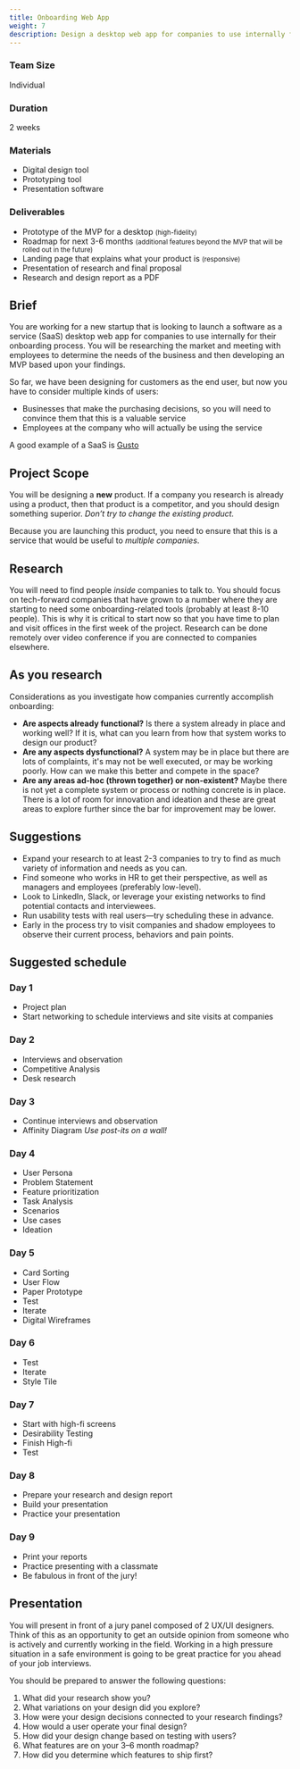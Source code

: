 ```yaml
---
title: Onboarding Web App
weight: 7
description: Design a desktop web app for companies to use internally for their onboarding process.
---
```


<div class="deets row">
  <div>

  ### Team Size

  Individual

  ### Duration

  2 weeks

  </div>

  <div>

  ### Materials

  * Digital design tool
  * Prototyping tool
  * Presentation software

  </div>

  <div>

  ### Deliverables

  * Prototype of the MVP for a desktop <small>(high-fidelity)</small>
  * Roadmap for next 3-6 months <small>(additional features beyond the MVP that will be rolled out in the future)</small>
  * Landing page that explains what your product is <small>(responsive)</small>
  * Presentation of research and final proposal
  * Research and design report as a PDF

  </div>
</div>


## Brief

You are working for a new startup that is looking to launch a software as a service (SaaS) desktop web app for companies to use internally for their onboarding process. You will be researching the market and meeting with employees to determine the needs of the business and then developing an MVP based upon your findings.

So far, we have been designing for customers as the end user, but now you have to consider multiple kinds of users:

* Businesses that make the purchasing decisions, so you will need to convince them that this is a valuable service
* Employees at the company who will actually be using the service

A good example of a SaaS is [Gusto](https://gusto.com/)


## Project Scope

You will be designing a **new** product. If a company you research is already using a product, then that product is a competitor, and you should design something superior. *Don’t try to change the existing product.*

Because you are launching this product, you need to ensure that this is a service that would be useful to *multiple companies*.


## Research

You will need to find people *inside* companies to talk to. You should focus on tech-forward companies that have grown to a number where they are starting to need some onboarding-related tools (probably at least 8-10 people). This is why it is critical to start now so that you have time to plan and visit offices in the first week of the project. Research can be done remotely over video conference if you are connected to companies elsewhere.

## As you research

Considerations as you investigate how companies currently accomplish onboarding:

* **Are aspects already functional?** Is there a system already in place and working well? If it is, what can you learn from how that system works to design our product?
* **Are any aspects dysfunctional?** A system may be in place but there are lots of complaints, it's may not be well executed, or may be working poorly. How can we make this better and compete in the space?
* **Are any areas ad-hoc (thrown together) or non-existent?** Maybe there is not yet a complete system or process or nothing concrete is in place. There is a lot of room for innovation and ideation and these are great areas to explore further since the bar for improvement may be lower.

## Suggestions

* Expand your research to at least 2-3 companies to try to find as much variety of information and needs as you can.
* Find someone who works in HR to get their perspective, as well as managers and employees (preferably low-level).
* Look to LinkedIn, Slack, or leverage your existing networks to find potential contacts and interviewees.
* Run usability tests with real users—try scheduling these in advance.
* Early in the process try to visit companies and shadow employees to observe their current process, behaviors and pain points.

## Suggested schedule

<div class="schedule row full-bleed">
  <div>

  ### Day 1

  * Project plan
  * Start networking to schedule interviews and site visits at companies
  </div>
  <div>

  ### Day 2

  * Interviews and observation
  * Competitive Analysis
  * Desk research
  </div>
  <div>

  ### Day 3

  * Continue interviews and observation
  * Affinity Diagram *Use post-its on a wall!*
  </div>
  <div>

  ### Day 4

  * User Persona
  * Problem Statement
  * Feature prioritization
  * Task Analysis
  * Scenarios
  * Use cases
  * Ideation
  </div>
  <div>

  ### Day 5

  * Card Sorting
  * User Flow
  * Paper Prototype
  * Test
  * Iterate
  * Digital Wireframes
  </div>
  <div>

  ### Day 6

  * Test
  * Iterate
  * Style Tile
  </div>
  <div>

  ### Day 7

  * Start with high-fi screens
  * Desirability Testing
  * Finish High-fi
  * Test
  </div>
  <div>

  ### Day 8

  * Prepare your research and design report
  * Build your presentation
  * Practice your presentation
  </div>
  <div>

  ### Day 9

  * Print your reports
  * Practice presenting with a classmate
  * Be fabulous in front of the jury!
  </div>
</div>


## Presentation

You will present in front of a jury panel composed of 2 UX/UI designers. Think of this as an opportunity to get an outside opinion from someone who is actively and currently working in the field. Working in a high pressure situation in a safe environment is going to be great practice for you ahead of your job interviews.

You should be prepared to answer the following questions:

1. What did your research show you?
2. What variations on your design did you explore?
3. How were your design decisions connected to your research findings?
4. How would a user operate your final design?
5. How did your design change based on testing with users?
6. What features are on your 3–6 month roadmap?
7. How did you determine which features to ship first?
